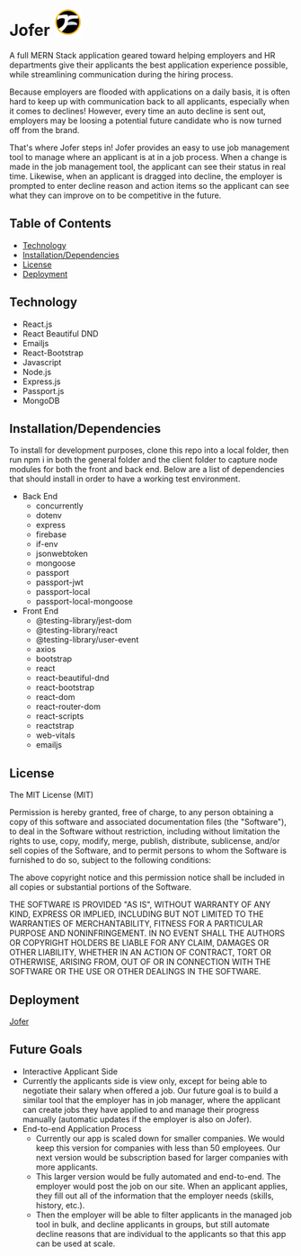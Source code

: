 # Jofer <img src="./client/src/assets/JOFER.png" alt="logo" height="50">

A full MERN Stack application geared toward helping employers and HR departments give their applicants the best application experience possible, while streamlining communication during the hiring process.

Because employers are flooded with applications on a daily basis, it is often hard to keep up with communication back to all applicants, especially when it comes to declines!  However, every time an auto decline is sent out, employers may be loosing a potential future candidate who is now turned off from the brand.

That's where Jofer steps in!  Jofer provides an easy to use job management tool to manage where an applicant is at in a job process.  When a change is made in the job management tool, the applicant can see their status in real time.  Likewise, when an applicant is dragged into decline, the employer is prompted to enter decline reason and action items so the applicant can see what they can improve on to be competitive in the future.

## Table of Contents

- [Technology](#Techonology)
- [Installation/Dependencies](#Installation/Dependencies)
- [License](#License)
- [Deployment](#Deployment)

## Technology

- React.js
- React Beautiful DND
- Emailjs
- React-Bootstrap
- Javascript
- Node.js
- Express.js
- Passport.js
- MongoDB

## Installation/Dependencies

To install for development purposes, clone this repo into a local folder, then run npm i in both the general folder and the client folder to capture node modules for both the front and back end.  Below are a list of dependencies that should install in order to have a working test environment.

- Back End
  - concurrently
  - dotenv
  - express
  - firebase
  - if-env
  - jsonwebtoken
  - mongoose
  - passport
  - passport-jwt
  - passport-local
  - passport-local-mongoose
- Front End
  - @testing-library/jest-dom
  - @testing-library/react
  - @testing-library/user-event
  - axios
  - bootstrap
  - react
  - react-beautiful-dnd
  - react-bootstrap
  - react-dom
  - react-router-dom
  - react-scripts
  - reactstrap
  - web-vitals
  - emailjs

## License

The MIT License (MIT)

Permission is hereby granted, free of charge, to any person obtaining a copy of this software and associated documentation files (the "Software"), to deal in the Software without restriction, including without limitation the rights to use, copy, modify, merge, publish, distribute, sublicense, and/or sell copies of the Software, and to permit persons to whom the Software is furnished to do so, subject to the following conditions:

The above copyright notice and this permission notice shall be included in all copies or substantial portions of the Software.

THE SOFTWARE IS PROVIDED "AS IS", WITHOUT WARRANTY OF ANY KIND, EXPRESS OR IMPLIED, INCLUDING BUT NOT LIMITED TO THE WARRANTIES OF MERCHANTABILITY, FITNESS FOR A PARTICULAR PURPOSE AND NONINFRINGEMENT. IN NO EVENT SHALL THE AUTHORS OR COPYRIGHT HOLDERS BE LIABLE FOR ANY CLAIM, DAMAGES OR OTHER LIABILITY, WHETHER IN AN ACTION OF CONTRACT, TORT OR OTHERWISE, ARISING FROM, OUT OF OR IN CONNECTION WITH THE SOFTWARE OR THE USE OR OTHER DEALINGS IN THE SOFTWARE.

## Deployment

[Jofer](https://jofer.herokuapp.com)

## Future Goals

- Interactive Applicant Side
 - Currently the applicants side is view only, except for being able to negotiate their   salary when offered a job.  Our future goal is to build a similar tool that the employer has in job manager, where the applicant can create jobs they have applied to and manage their progress manually (automatic updates if the employer is also on Jofer).
- End-to-end Application Process
  - Currently our app is scaled down for smaller companies.  We would keep this version for companies with less than 50 employees.  Our next version would be subscription based for larger companies with more applicants.
  - This larger version would be fully automated and end-to-end.  The employer would post the job on our site.  When an applicant applies, they fill out all of the information that the employer needs (skills, history, etc.).
  - Then the employer will be able to filter applicants in the managed job tool in bulk, and decline applicants in groups, but still automate decline reasons that are individual to the applicants so that this app can be used at scale.

